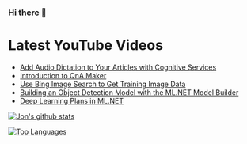 ### Hi there 👋

# Latest YouTube Videos
<!-- BLOG-POST-LIST:START -->
- [Add Audio Dictation to Your Articles with Cognitive Services](https://www.youtube.com/watch?v=dJpZrgZ5uPI)
- [Introduction to QnA Maker](https://www.youtube.com/watch?v=qhAPQEE7Gow)
- [Use Bing Image Search to Get Training Image Data](https://www.youtube.com/watch?v=lKCxQ6mxuy0)
- [Building an Object Detection Model with the ML.NET Model Builder](https://www.youtube.com/watch?v=0ZPqLjbEPRk)
- [Deep Learning Plans in ML.NET](https://www.youtube.com/watch?v=KelPNCJ8Rkc)
<!-- BLOG-POST-LIST:END -->


[![Jon's github stats](https://github-readme-stats.vercel.app/api?username=jwood803&show_icons=true&theme=dark)](https://github.com/anuraghazra/github-readme-stats)

[![Top Languages](https://github-readme-stats.vercel.app/api/top-langs/?username=jwood803&layout=compact&theme=dark)](https://github.com/anuraghazra/github-readme-stats)

<!--
**jwood803/jwood803** is a ✨ _special_ ✨ repository because its `README.md` (this file) appears on your GitHub profile.

Here are some ideas to get you started:

- 🔭 I’m currently working on ...
- 🌱 I’m currently learning ...
- 👯 I’m looking to collaborate on ...
- 🤔 I’m looking for help with ...
- 💬 Ask me about ...
- 📫 How to reach me: ...
- 😄 Pronouns: ...
- ⚡ Fun fact: ...
-->

